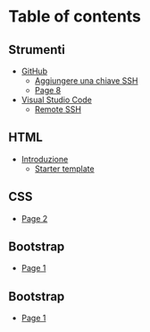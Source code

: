 # Table of contents

## Strumenti

* [GitHub](README.md)
  * [Aggiungere una chiave SSH](strumenti/readme/aggiungere-una-chiave-ssh.md)
  * [Page 8](strumenti/readme/page-8.md)
* [Visual Studio Code](strumenti/visual-studio-code/README.md)
  * [Remote SSH](strumenti/visual-studio-code/remote-ssh.md)

## HTML

* [Introduzione](<README (1).md>)
  * [Starter template](html/starter-template.md)

## CSS

* [Page 2](css/page-2.md)

## Bootstrap

* [Page 1](bootstrap/page-1.md)

## Bootstrap

* [Page 1](<bootstrap/page-1 (1).md>)
